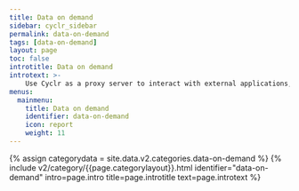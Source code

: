 ```yaml
---
title: Data on demand
sidebar: cyclr_sidebar
permalink: data-on-demand
tags: [data-on-demand]
layout: page
toc: false
introtitle: Data on demand
introtext: >-
    Use Cyclr as a proxy server to interact with external applications, call connector methods, and process data.
menus:
  mainmenu:
    title: Data on demand
    identifier: data-on-demand
    icon: report
    weight: 11
---
```

{% assign categorydata = site.data.v2.categories.data-on-demand %}
{% include v2/category/{{page.categorylayout}}.html identifier="data-on-demand" intro=page.intro title=page.introtitle text=page.introtext %}

